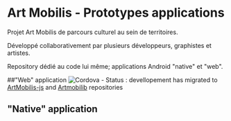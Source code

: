 # Art Mobilis - Prototypes applications

Projet Art Mobilis de parcours culturel au sein de territoires.

Développé collaborativement par plusieurs développeurs, graphistes et artistes.

Repository dédié au code lui même; applications Android "native" et "web".


##"Web" application
![Cordova](Cordova/) - Status : devellopement has migrated to [ArtMobilis-js](https://github.com/artmobilis/ArtMobilis-js) and [Artmobilib](https://github.com/artmobilis/ArtMobilib) repositories

## "Native" application
